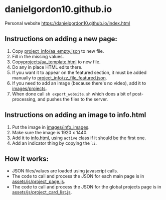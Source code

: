 # danielgordon10.github.io
Personal website
https://danielgordon10.github.io/index.html

## Instructions on adding a new page:
1. Copy [project_info/aa_empty.json](project_info/aa_empty.json) to new file.
1. Fill in the missing values.
1. Copy[projects/aa_template.html](rojects/aa_template.html) to new file.
1. Do any in place HTML edits there.
1. If you want it to appear on the featured section, it must be added manually to [project_info/zz_file_featured.json](project_info/zz_file_featured.json).
1. If you need to add an image (because there's no video), add it to [images/projects](images/projects).
1. When done call `sh export_website.sh` which does a bit of post-processing, and pushes the files to the server.

## Instructions on adding an image to info.html
1. Put the image in [images/info_images](images/info_images).
1. Make sure the image is 1920 x 1440.
1. Add it to [info.html](info.html), using `active` class if it should be the first one.
1. Add an indicator thing by copying the `li`.

## How it works:
- JSON files/values are loaded using javascript calls. 
- The code to call and process the JSON for each main page is in [assets/js/project_page.js](assets/js/project_page.js).
- The code to call and process the JSON for the global projects page is in [assets/js/project_card_list.js](assets/js/project_card_list.js).

